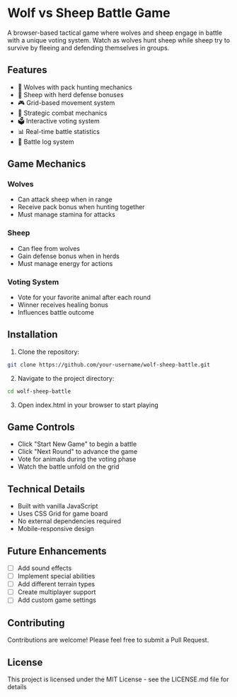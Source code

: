 # Wolf vs Sheep Battle Game

A browser-based tactical game where wolves and sheep engage in battle with a unique voting system. Watch as wolves hunt sheep while sheep try to survive by fleeing and defending themselves in groups.

## Features

- 🐺 Wolves with pack hunting mechanics
- 🐑 Sheep with herd defense bonuses
- 🎮 Grid-based movement system
- 🎯 Strategic combat mechanics
- 🗳️ Interactive voting system
- 📊 Real-time battle statistics
- 📜 Battle log system

## Game Mechanics

### Wolves
- Can attack sheep when in range
- Receive pack bonus when hunting together
- Must manage stamina for attacks

### Sheep
- Can flee from wolves
- Gain defense bonus when in herds
- Must manage energy for actions

### Voting System
- Vote for your favorite animal after each round
- Winner receives healing bonus
- Influences battle outcome

## Installation

1. Clone the repository:
```bash
git clone https://github.com/your-username/wolf-sheep-battle.git
```

2. Navigate to the project directory:
```bash
cd wolf-sheep-battle
```

3. Open index.html in your browser to start playing

## Game Controls

- Click "Start New Game" to begin a battle
- Click "Next Round" to advance the game
- Vote for animals during the voting phase
- Watch the battle unfold on the grid

## Technical Details

- Built with vanilla JavaScript
- Uses CSS Grid for game board
- No external dependencies required
- Mobile-responsive design

## Future Enhancements

- [ ] Add sound effects
- [ ] Implement special abilities
- [ ] Add different terrain types
- [ ] Create multiplayer support
- [ ] Add custom game settings

## Contributing

Contributions are welcome! Please feel free to submit a Pull Request.

## License

This project is licensed under the MIT License - see the LICENSE.md file for details
